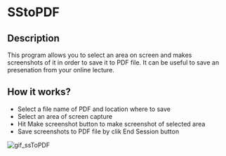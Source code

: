 # SStoPDF

## Description
This program allows you to select an area on screen and makes screenshots of it in order to save it to PDF file. It can be useful to save an presenation from your online lecture.

## How it works?

* Select a file name of PDF and location where to save
* Select an area of screen capture
* Hit Make screenshot button to make screenshot of selected area
* Save screenshots to PDF file by clik End Session button


![gif_ssToPDF](https://user-images.githubusercontent.com/61982713/147781149-d3f906c6-6646-4728-b907-dab8bbce0d73.gif)
